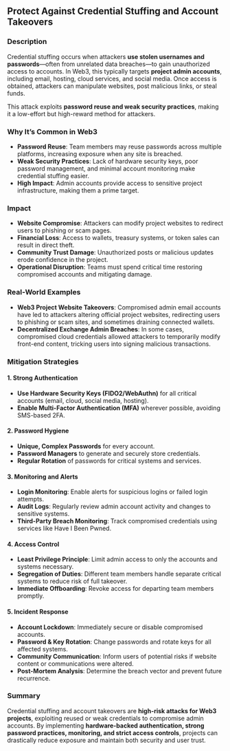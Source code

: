 ## Protect Against Credential Stuffing and Account Takeovers

### Description
Credential stuffing occurs when attackers **use stolen usernames and passwords**—often from unrelated data breaches—to gain unauthorized access to accounts. In Web3, this typically targets **project admin accounts**, including email, hosting, cloud services, and social media. Once access is obtained, attackers can manipulate websites, post malicious links, or steal funds.  

This attack exploits **password reuse and weak security practices**, making it a low-effort but high-reward method for attackers.

### Why It’s Common in Web3
- **Password Reuse**: Team members may reuse passwords across multiple platforms, increasing exposure when any site is breached.  
- **Weak Security Practices**: Lack of hardware security keys, poor password management, and minimal account monitoring make credential stuffing easier.  
- **High Impact**: Admin accounts provide access to sensitive project infrastructure, making them a prime target.  

### Impact
- **Website Compromise**: Attackers can modify project websites to redirect users to phishing or scam pages.  
- **Financial Loss**: Access to wallets, treasury systems, or token sales can result in direct theft.  
- **Community Trust Damage**: Unauthorized posts or malicious updates erode confidence in the project.  
- **Operational Disruption**: Teams must spend critical time restoring compromised accounts and mitigating damage.  

### Real-World Examples
- **Web3 Project Website Takeovers**: Compromised admin email accounts have led to attackers altering official project websites, redirecting users to phishing or scam sites, and sometimes draining connected wallets.  
- **Decentralized Exchange Admin Breaches**: In some cases, compromised cloud credentials allowed attackers to temporarily modify front-end content, tricking users into signing malicious transactions.  


### Mitigation Strategies

#### 1. Strong Authentication
- **Use Hardware Security Keys (FIDO2/WebAuthn)** for all critical accounts (email, cloud, social media, hosting).  
- **Enable Multi-Factor Authentication (MFA)** wherever possible, avoiding SMS-based 2FA.  

#### 2. Password Hygiene
- **Unique, Complex Passwords** for every account.  
- **Password Managers** to generate and securely store credentials.  
- **Regular Rotation** of passwords for critical systems and services.  

#### 3. Monitoring and Alerts
- **Login Monitoring**: Enable alerts for suspicious logins or failed login attempts.  
- **Audit Logs**: Regularly review admin account activity and changes to sensitive systems.  
- **Third-Party Breach Monitoring**: Track compromised credentials using services like Have I Been Pwned.  

#### 4. Access Control
- **Least Privilege Principle**: Limit admin access to only the accounts and systems necessary.  
- **Segregation of Duties**: Different team members handle separate critical systems to reduce risk of full takeover.  
- **Immediate Offboarding**: Revoke access for departing team members promptly.  

#### 5. Incident Response
- **Account Lockdown**: Immediately secure or disable compromised accounts.  
- **Password & Key Rotation**: Change passwords and rotate keys for all affected systems.  
- **Community Communication**: Inform users of potential risks if website content or communications were altered.  
- **Post-Mortem Analysis**: Determine the breach vector and prevent future recurrence.  


### Summary
Credential stuffing and account takeovers are **high-risk attacks for Web3 projects**, exploiting reused or weak credentials to compromise admin accounts. By implementing **hardware-backed authentication, strong password practices, monitoring, and strict access controls**, projects can drastically reduce exposure and maintain both security and user trust.